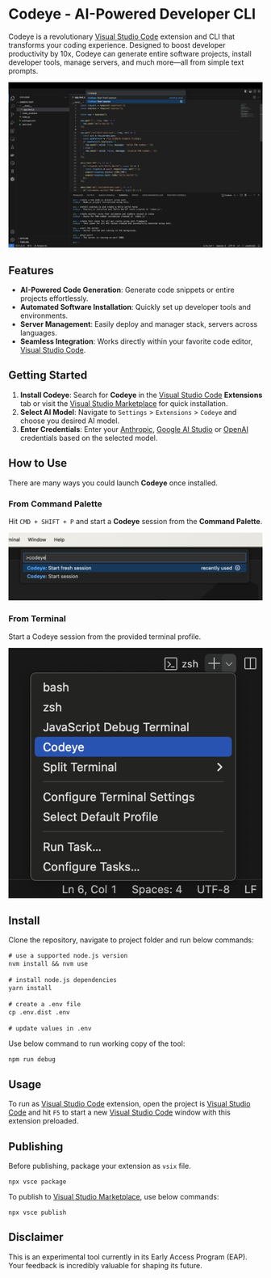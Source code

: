 # Codeye - AI-Powered Developer CLI

Codeye is a revolutionary [Visual Studio Code](https://code.visualstudio.com/) extension and CLI that transforms your coding experience. Designed to boost developer productivity by 10x, Codeye can generate entire software projects, install developer tools, manage servers, and much more—all from simple text prompts.

![Screenshot](images/usage.png)

## Features

- **AI-Powered Code Generation**: Generate code snippets or entire projects effortlessly.
- **Automated Software Installation**: Quickly set up developer tools and environments.
- **Server Management**: Easily deploy and manager stack, servers across languages.
- **Seamless Integration**: Works directly within your favorite code editor, [Visual Studio Code](https://code.visualstudio.com/).

## Getting Started

1. **Install Codeye**: Search for **Codeye** in the [Visual Studio Code](https://code.visualstudio.com/) **Extensions** tab or visit the [Visual Studio Marketplace](https://marketplace.visualstudio.com/items?itemName=codeye.codeye) for quick installation.
2. **Select AI Model**: Navigate to `Settings` > `Extensions` > `Codeye` and choose you desired AI model.
3. **Enter Credentials**: Enter your [Anthropic](https://www.anthropic.com), [Google AI Studio](https://ai.google.dev) or [OpenAI](https://openai.com/) credentials based on the selected model.

## How to Use

There are many ways you could launch **Codeye** once installed.

### From Command Palette

Hit `CMD + SHIFT + P` and start a **Codeye** session from the **Command Palette**.

![Command](images/command-palette.png)

### From Terminal

Start a Codeye session from the provided terminal profile.

![Terminal Profile](images/terminal-profile.png)


## Install

Clone the repository, navigate to project folder and run below commands:

```shell
# use a supported node.js version
nvm install && nvm use

# install node.js dependencies
yarn install

# create a .env file
cp .env.dist .env

# update values in .env
```

Use below command to run working copy of the tool:

```shell
npm run debug
```

## Usage

To run as [Visual Studio Code](https://code.visualstudio.com) extension, open the project is [Visual Studio Code](https://code.visualstudio.com) and hit `F5` to start a new [Visual Studio Code](https://code.visualstudio.com) window with this extension preloaded.

## Publishing

Before publishing, package your extension as `vsix` file.

```shell
npx vsce package
```

To publish to [Visual Studio Marketplace](https://marketplace.visualstudio.com/items?itemName=codeye.codeye), use below commands:

```shell
npx vsce publish
```

## Disclaimer

This is an experimental tool currently in its Early Access Program (EAP). Your feedback is incredibly valuable for shaping its future.
